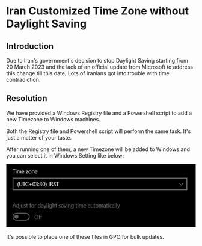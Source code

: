 # Iran Customized Time Zone without Daylight Saving

## Introduction
Due to Iran's government's decision to stop Daylight Saving starting from 20 March 2023 and the lack of an official update from Microsoft to address this change till this date, Lots of Iranians got into trouble with time contradiction.

## Resolution
We have provided a Windows Registry file and a Powershell script to add a new Timezone to Windows machines.

Both the Registry file and Powershell script will perform the same task. It's just a matter of your taste.

After running one of them, a new Timezone will be added to Windows and you can select it in Windows Setting like below:

![Time Zone](./time-zone.jpg)

It's possible to place one of these files in GPO for bulk updates.